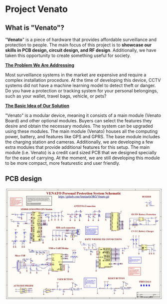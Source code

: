 
# Project Venato

## What is "Venato"?

"**Venato**" is a piece of hardware that provides affordable surveillance and protection to people. The main focus of this project is to **showcase our skills in PCB design, circuit design, and RF design**. Additionally, we have taken this opportunity to create something useful for society.

<ins>**The Problem We Are Addressing**</ins>

Most surveillance systems in the market are expensive and require a complex installation procedure. At the time of developing this device, CCTV systems did not have a machine learning model to detect theft or danger. Do you have a protection or tracking system for your personal belongings, such as your wallet, travel bags, vehicle, or pets?

<ins>**The Basic Idea of Our Solution**</ins>

"Venato" is a modular device, meaning it consists of a main module (Venato Board) and other optional modules. Buyers can select the features they desire and obtain the necessary modules. The system can be upgraded using these modules. The main module (Venato) houses all the computing power, battery, and features like GPS and GPRS. The base module includes the charging station and cameras. Additionally, we are developing a few extra modules that provide additional features for this setup. The main module (i.e. Venato) is a credit card sized PCB that we designed specially for the ease of carrying. At the moment, we are still developing this module to be more compact, more featurestic and user friendly.

## PCB design
![enter image description here](https://github.com/SentinelsORG/Venato/blob/main/documentation/schematic_screenshot.jpg?raw=true)
